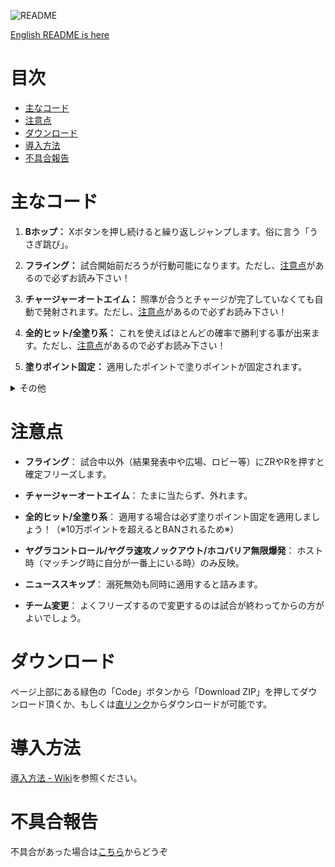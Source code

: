 ![README](https://user-images.githubusercontent.com/114575639/197481801-a7028283-d6a2-4f59-93e7-580a58af5223.png)

[English README is here](https://github.com/Hax-Inkling/Splatoon-Cheat-Codes/blob/master/README-en.md)

# 目次

* [主なコード](#主なコード)
* [注意点](#注意点)
* [ダウンロード](#ダウンロード)
* [導入方法](#導入方法)
* [不具合報告](#不具合報告)

# 主なコード

1. **Bホップ：** Xボタンを押し続けると繰り返しジャンプします。俗に言う「うさぎ跳び」。

2. **フライング：** 試合開始前だろうが行動可能になります。ただし、[注意点](#注意点)があるので必ずお読み下さい！

3. **チャージャーオートエイム：** 照準が合うとチャージが完了していなくても自動で発射されます。ただし、[注意点](#注意点)があるので必ずお読み下さい！

4. **全的ヒット/全塗り系：** これを使えばほとんどの確率で勝利する事が出来ます。ただし、[注意点](#注意点)があるので必ずお読み下さい！

5. **塗りポイント固定：** 適用したポイントで塗りポイントが固定されます。

<details>
    <summary>その他</summary>

6. **ヤグラコントロール：** Y/Lボタンを押している間、ヤグラを自由に操作する事が出来ます。ただし、[注意点](#注意点)があるので必ずお読み下さい！

7. **ヤグラ速攻ノックアウト：** 最初からヤグラのカウントを0にします。ただし、[注意点](#注意点)があるので必ずお読み下さい！

8. **ホコバリア無限爆発：** Yボタンを押している間、ホコバリアを無限に爆発させます。ただし、[注意点](#注意点)があるので必ずお読み下さい！

9. **ホコ判定：** Lボタンを押している間、ホコを持っていることになります。

10. **ダメージ無効：** ほぼ全てのダメージを無効化します。

11. **リスポーンバリア無効：** リスポーンバリアを無効化し、リスキル出来る様にします。

12. **ホームメニュー常時有効：** 試合中だろうがマッチング中だろうがホームメニューを使える様にします。

13. **ニューススキップ：** クソ要らないニュースをスキップします。ただし、[注意点](#注意点)があるので必ずお読み下さい！

14. **チーム変更：** +/-ボタンを押すと自分の所属チームを変更することができます。ただし、[注意点](#注意点)があるので必ずお読み下さい！

</details>

# 注意点

- **フライング**： 試合中以外（結果発表中や広場、ロビー等）にZRやRを押すと確定フリーズします。

- **チャージャーオートエイム**： たまに当たらず、外れます。

- **全的ヒット/全塗り系**： 適用する場合は必ず塗りポイント固定を適用しましょう！（※10万ポイントを超えるとBANされるため※）

- **ヤグラコントロール/ヤグラ速攻ノックアウト/ホコバリア無限爆発**： ホスト時（マッチング時に自分が一番上にいる時）のみ反映。

- **ニューススキップ**： 溺死無効も同時に適用すると詰みます。

- **チーム変更**： よくフリーズするので変更するのは試合が終わってからの方がよいでしょう。

# ダウンロード

ページ上部にある緑色の「Code」ボタンから「Download ZIP」を押してダウンロード頂くか、もしくは[直リンク](https://github.com/Hax-Inkling/Splatoon-Cheat-Codes/archive/refs/heads/master.zip)からダウンロードが可能です。

# 導入方法

[導入方法 - Wiki](https://github.com/Hax-Inkling/Splatoon-Cheat-Codes/wiki/%E5%B0%8E%E5%85%A5%E6%96%B9%E6%B3%95)を参照ください。

# 不具合報告

不具合があった場合は[こちら](https://github.com/Hax-Inkling/Splatoon-Cheat-Codes/issues)からどうぞ